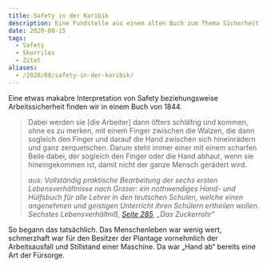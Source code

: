 ```yaml
---
title: Safety in der Karibik
description: Eine Fundstelle aus einem alten Buch zum Thema Sicherheit
date: 2020-08-15
tags:
  - Safety
  - Skurriles
  - Zitat
aliases:
  - /2020/08/safety-in-der-karibik/
---
```

Eine etwas makabre Interpretation von Safety beziehungsweise Arbeitssicherheit finden wir in einem Buch von 1844.

> Dabei werden sie [die Arbeiter] dann öfters schläfrig und kommen, ohne es zu merken, mit einem Finger zwischen die Walzen, die dann sogleich den Finger und darauf die Hand zwischen sich hineinrädern und ganz zerquetschen. Darum steht immer einer mit einem scharfen Beile dabei, der sogleich den Finger oder die Hand abhaut, wenn sie hineingekommen ist, damit nicht der ganze Mensch gerädert wird.
>
> *aus: Vollständig praktische Bearbeitung der sechs ersten Lebensverhältnisse nach Graser: ein nothwendiges Hand- und Hülfsbuch für alle Lehrer in den teutschen Schulen, welche einen angenehmen und geistigen Unterricht ihren Schülern ertheilen wollen. Sechstes Lebensverhältniß, [Seite 285](https://books.google.de/books?id=hjrUVELdsKcC&pg=PA285&lpg=PA285&dq=%22einer+mit+einem+scharfen+beile+dabei%22+%22zwischen+sich+hineinr%C3%A4dern%22&source=bl&ots=2lJIGUO9YL&sig=buYlfTN9A3JGv1ZMyCHdZqf5aIU&hl=de&sa=X&ved=2ahUKEwiyy7yd0urfAhXJ8ywKHRVAAQYQ6AEwAHoECAIQAQ#v=onepage&q&f=false), „Das Zuckerrohr“*

So begann das tatsächlich. Das Menschenleben war wenig wert, schmerzhaft war für den Besitzer der Plantage vornehmlich der Arbeitsausfall und Stillstand einer Maschine. Da war „Hand ab“ bereits eine Art der Fürsorge.
